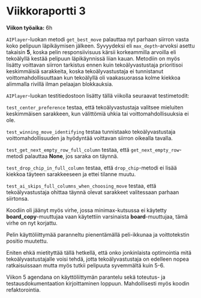 # Viikkoraportti 3

**Viikon työaika:** 6h

`AIPlayer`-luokan metodi `get_best_move` palauttaa nyt parhaan siirron vasta koko pelipuun läpikäymisen jälkeen. Syvyydeksi eli `max_depth`-arvoksi asettu takaisin **5**, koska pelin responsiivisuus kärsii korkeammilla arvoilla eli tekoälyllä kestää pelipuun läpikäynnissä liian kauan. Metodiin on myös lisätty voittavan siirron tarkistus ennen kuin tekoälyvastustaja prioritisoi keskimmäisiä sarakkeita, koska tekoälyvastustaja ei tunnistanut voittomahdollisuuttaan kun tekoälyllä oli vaakasuorassa kolme kiekkoa alimmalla rivillä ilman pelaajan blokkauksia.

`AIPlayer`-luokan testitiedostoon lisätty tällä viikolla seuraavat testimetodit:

`test_center_preference` testaa, että tekoälyvastustaja valitsee mieluiten keskimmäisen sarakkeen, kun välittömiä uhkia tai voittomahdollisuuksia ei ole.

`test_winning_move_identifying` testaa tunnistaako tekoälyvastustaja voittomahdollisuuden ja hyödyntää voittavan siirron oikealla tavalla.

`test_get_next_empty_row_full_column` testaa, että `get_next_empty_row`-metodi palauttaa **None**, jos saraka on täynnä.

`test_drop_chip_in_full_column` testaa, että `drop_chip`-metodi ei lisää kiekkoa täyteen sarakkeeseen ja ettei tilanne muutu.

`test_ai_skips_full_columns_when_choosing_move` testaa, että tekoälyvastustaja ohittaa täynnä olevat sarakkeet valitessaan parhaan siirtonsa.

Koodiin oli jäänyt myös virhe, jossa minimax-kutsussa ei käytetty **board_copy**-muuttujaa vaan käytettiin varsinaista **board**-muuttujaa, tämä virhe on nyt korjattu.

Pelin käyttöliittymää paranneltu pienentämällä peli-ikkunaa ja voittotekstin positio muutettu.

Eniten ehkä mietityttää tällä hetkellä, että onko jonkinlaista optimointia mitä tekoälyvastustajalle voisi tehdä, jotta tekoälyvastustaja on edelleen nopea ratkaisuissaan mutta myös tutkii pelipuuta syvemmältä kuin 5-6.

Viikon 5 agendana on käyttöliittymän parantelu sekä toteutus- ja testausdokumentaation kirjoittaminen loppuun. Mahdollisesti myös koodin refaktorointia.
